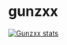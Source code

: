# gunzxx

<a href="">
    <img src="https://github-readme-stats-eight-theta.vercel.app/api?username=gunzxx&show_icons=true&theme=algolia&include_all_commits=true&count_private=true" alt="Gunzxx stats" title="Gunzxx stats">
</a>